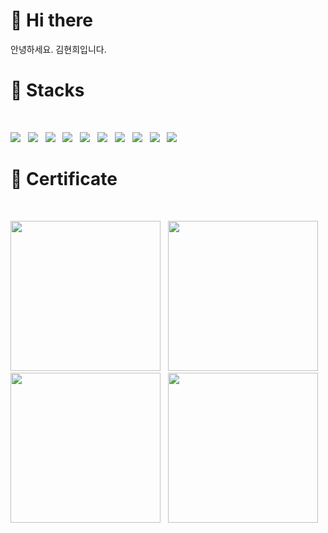 # 👋 Hi there 
안녕하세요. 김현희입니다.

# 🧱 Stacks
</br>
<p>
<img src="https://img.shields.io/badge/AWS-%23FF9900.svg?style=for-the-badge&logo=amazon-aws&logoColor=white"></a> &nbsp
<img src="https://img.shields.io/badge/Linux-FCC624?style=for-the-badge&logo=Linux&logoColor=white"></a> &nbsp
<img src="https://img.shields.io/badge/terraform-%235835CC.svg?style=for-the-badge&logo=terraform&logoColor=white"></a> &nbsp
<img src="https://img.shields.io/badge/vagrant-%231563FF.svg?&style=for-the-badge&logo=vagrant&logoColor=white" /></a> &nbsp
<img src="https://img.shields.io/badge/jenkins-%232C5263.svg?style=for-the-badge&logo=jenkins&logoColor=white" /></a> &nbsp
<img src="https://img.shields.io/badge/Kubernetes-326CE5?style=for-the-badge&logo=Kubernetes&logoColor=white"></a> &nbsp
<img src="https://img.shields.io/badge/Docker-2496ED?style=for-the-badge&logo=Docker&logoColor=white"></a> &nbsp
<img src="https://img.shields.io/badge/git-F05032.svg?style=for-the-badge&logo=git&logoColor=white"></a> &nbsp
<img src="https://img.shields.io/badge/githubactions-2088FF.svg?style=for-the-badge&logo=githubactions&logoColor=white"></a> &nbsp
<img src="https://img.shields.io/badge/Python-3776AB?style=for-the-badge&logo=Python&logoColor=white"></a> &nbsp
</p>

# 🪪 Certificate
</br>
<p>
<img src="https://images.credly.com/size/680x680/images/2d84e428-9078-49b6-a804-13c15383d0de/image.png" width="240" height="240"></a> &nbsp
<img src="https://images.credly.com/size/680x680/images/57bb7f6a-441f-4356-a2f1-7693227a475e/image.png" width="240" height="240"></a> &nbsp
<img src="https://images.credly.com/size/680x680/images/8b8ed108-e77d-4396-ac59-2504583b9d54/cka_from_cncfsite__281_29.png" width="240" height="240"></a> &nbsp
<img src="https://github.com/su-mmer/su-mmer/assets/50980974/f5a898a4-0c60-48f6-8669-a4f78d83033e" width="240" height="240"></a> &nbsp
</p>

<!--
**su-mmer/su-mmer** is a ✨ _special_ ✨ repository because its `README.md` (this file) appears on your GitHub profile.

Here are some ideas to get you started:

- 🔭 I’m currently working on ...
- 🌱 I’m currently learning ...
- 👯 I’m looking to collaborate on ...
- 🤔 I’m looking for help with ...
- 💬 Ask me about ...
- 📫 How to reach me: ...
- 😄 Pronouns: ...
- ⚡ Fun fact: ...

-->
